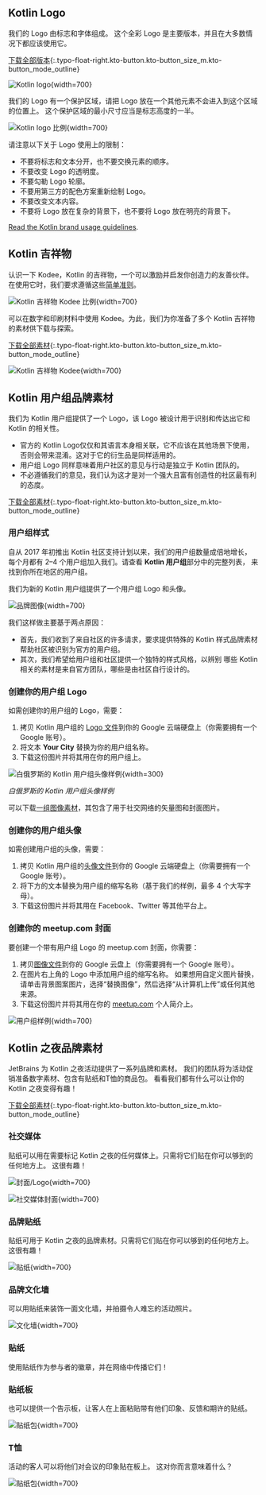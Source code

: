 [//]: # (title: Kotlin 品牌素材)

## Kotlin Logo

我们的 Logo 由标志和字体组成。
这个全彩 Logo 是主要版本，并且在大多数情况下都应该使用它。

[下载全部版本](https://resources.jetbrains.com/storage/products/kotlin/docs/kotlin_logos.zip){:.typo-float-right.kto-button.kto-button_size_m.kto-button_mode_outline}

![Kotlin logo](kotlin-logo.png){width=700}

我们的 Logo 有一个保护区域，请把 Logo 放在一个其他元素不会进入到这个区域的位置上。
这个保护区域的最小尺寸应当是标志高度的一半。

![Kotlin logo 比例](kotlin-logo-guidelines.png){width=700}

请注意以下关于 Logo 使用上的限制：

* 不要将标志和文本分开，也不要交换元素的顺序。
* 不要改变 Logo 的透明度。
* 不要勾勒 Logo 轮廓。
* 不要用第三方的配色方案重新绘制 Logo。
* 不要改变文本内容。
* 不要将 Logo 放在复杂的背景下，也不要将 Logo 放在明亮的背景下。

[Read the Kotlin brand usage guidelines](https://kotlinfoundation.org/guidelines/).

## Kotlin 吉祥物

认识一下 Kodee，Kotlin 的吉祥物，一个可以激励并启发你创造力的友善伙伴。
在使用它时，我们要求遵循这些[简单准则](https://resources.jetbrains.com/storage/products/kotlin/docs/Kotlin_Mascot_Guidelines.pdf)。

![Kotlin 吉祥物 Kodee 比例](mascot-body-proportions.png){width=700}

可以在数字和印刷材料中使用 Kodee。为此，我们为你准备了多个 
Kotlin 吉祥物的素材供下载与探索。

[下载全部素材](https://resources.jetbrains.com/storage/products/kotlin/docs/kotlin_mascot_2.zip){:.typo-float-right.kto-button.kto-button_size_m.kto-button_mode_outline}

![Kotlin 吉祥物 Kodee](mascot-in-action.png){width=700}

## Kotlin 用户组品牌素材

我们为 Kotlin 用户组提供了一个 Logo，该 Logo 被设计用于识别和传达出它和 Kotlin 的相关性。

* 官方的 Kotlin Logo仅仅和其语言本身相关联，它不应该在其他场景下使用，
   否则会带来混淆。这对于它的衍生品是同样适用的。
* 用户组 Logo 同样意味着用户社区的意见与行动是独立于 Kotlin 团队的。
* 不必遵循我们的意见，我们认为这才是对一个强大且富有创造性的社区最有利的态度。

[下载全部素材](https://drive.google.com/drive/folders/0B3Zi34svOj1RZ2sxZExhblRJc1k){:.typo-float-right.kto-button.kto-button_size_m.kto-button_mode_outline}

### 用户组样式

自从 2017 年初推出 Kotlin 社区支持计划以来，我们的用户组数量成倍地增长，
每个月都有 2–4 个用户组加入我们。请查看 **Kotlin 用户组**部分中的完整列表，
来找到你所在地区的用户组。

我们为新的 Kotlin 用户组提供了一个用户组 Logo 和头像。

![品牌图像](kotlin-user-group-logo.png){width=700}

我们这样做主要基于两点原因：

* 首先，我们收到了来自社区的许多请求，要求提供特殊的 Kotlin 样式品牌素材 <!--
   --> 帮助社区被识别为官方的用户组。
* 其次，我们希望给用户组和社区提供一个独特的样式风格，以辨别 <!--
   --> 哪些 Kotlin 相关的素材是来自官方团队，哪些是由社区自行设计的。

### 创建你的用户组 Logo

如需创建你的用户组的 Logo，需要：
1. 拷贝 Kotlin 用户组的 [Logo 文件](https://docs.google.com/drawings/d/1IcJp8Z2jAwEliXrHB-l9RNK_2LrqGTkNuPPtjrW1iIU/edit)到你的 Google 云端硬盘上（你需要拥有一个 Google 账号）。
2. 将文本 **Your City** 替换为你的用户组名称。
3. 下载这份图片并将其用在你的用户组上。

![白俄罗斯的 Kotlin 用户组头像样例](kotlin-user-group-avatar.png){width=300}

*白俄罗斯的 Kotlin 用户组头像样例*

可以下载[一组图像素材](https://drive.google.com/drive/folders/0B3Zi34svOj1RZ2sxZExhblRJc1k)，其包含了用于社交网络的矢量图和封面图片。

### 创建你的用户组头像

如需创建用户组的头像，需要：
1. 拷贝 Kotlin 用户组的[头像文件](https://docs.google.com/drawings/d/1buhwccmllb7wFS0OIAub0WC4DIuSHRiDpjEQhB4tkPs/edit)到你的 Google 云端硬盘上（你需要拥有一个 Google 账号）。
2. 将下方的文本替换为用户组的缩写名称（基于我们的样例，最多 4 个大写字母）。
3. 下载这份图片并将其用在 Facebook、Twitter 等其他平台上。

### 创建你的 meetup.com 封面

要创建一个带有用户组 Logo 的 meetup.com 封面，你需要：
1. 拷贝[图像文件](https://drive.google.com/file/d/1g_0Plf_do6vrXvy1R-Hx430vfV2CPVKN/view)到你的 Google
   云盘上（你需要拥有一个 Google 账号）。
2. 在图片右上角的 Logo 中添加用户组的缩写名称。
   如果想用自定义图片替换，请单击<!--
   -->背景图案图片，选择“替换图像”，然后选择“从计算机上传”或任何其他来源。
3. 下载这份图片并将其用在你的 [meetup.com](https://meetup.com) 个人简介上。

![用户组样例](kotlin-user-group.png){width=700}

## Kotlin 之夜品牌素材

JetBrains 为 Kotlin 之夜活动提供了一系列品牌和素材。
我们的团队将为活动促销准备数字素材、包含有贴纸和T恤的商品包。
看看我们都有什么可以让你的 Kotlin 之夜变得有趣！

[下载全部素材](https://drive.google.com/drive/folders/1wTJ-PiO6VvbY6XdACGLsWZ_N8KHI0Nvr){:.typo-float-right.kto-button.kto-button_size_m.kto-button_mode_outline}

### 社交媒体

贴纸可以用在需要标记 Kotlin 之夜的任何媒体上。只需将它们贴在你可以够到的任何地方上。
这很有趣！

![封面/Logo](kotlin-night-cover.svg){width=700}

![社交媒体封面](kotlin-night-fb.svg){width=700}

### 品牌贴纸

贴纸可用于 Kotlin 之夜的品牌素材。只需将它们贴在你可以够到的任何地方上。
这很有趣！

![贴纸](kotlin-night-stickers.svg){width=700}

<!-- ![Stickers usage](kotlin-night-stickers-usage.svg){width=700} -->

### 品牌文化墙

可以用贴纸来装饰一面文化墙，并拍摄令人难忘的活动照片。

![文化墙](kotlin-night-press-wall.svg){width=700}

### 贴纸

使用贴纸作为参与者的徽章，并在网络中传播它们！

### 贴纸板

也可以提供一个告示板，让客人在上面粘贴带有他们印象、反馈和期许的贴纸。

![贴纸包](kotlin-night-board.svg){width=700}

### T恤

活动的客人可以将他们对会议的印象贴在板上。
这对你而言意味着什么？

![贴纸包](kotlin-night-t-shirt.svg){width=700}
